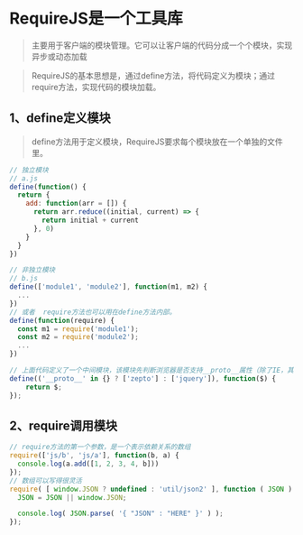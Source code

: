 # RequireJS是一个工具库

> 主要用于客户端的模块管理。它可以让客户端的代码分成一个个模块，实现异步或动态加载

> RequireJS的基本思想是，通过define方法，将代码定义为模块；通过require方法，实现代码的模块加载。

## 1、define定义模块
> define方法用于定义模块，RequireJS要求每个模块放在一个单独的文件里。

```js
// 独立模块
// a.js
define(function() {
  return {
    add: function(arr = []) {
      return arr.reduce((initial, current) => {
        return initial + current
      }, 0)
    }
  }
})
```

```js
// 非独立模块
// b.js
define(['module1', 'module2'], function(m1, m2) {
  ...
})
// 或者  require方法也可以用在define方法内部。
define(function(require) {
  const m1 = require('module1');
  const m2 = require('module2');
  ...
})
```

```js
// 上面代码定义了一个中间模块，该模块先判断浏览器是否支持__proto__属性（除了IE，其他浏览器都支持），如果返回true，就加载zepto库，否则加载jQuery库。
define(('__proto__' in {} ? ['zepto'] : ['jquery']), function($) {
    return $;
});
```

## 2、require调用模块

```js
// require方法的第一个参数，是一个表示依赖关系的数组
require(['js/b', 'js/a'], function(b, a) {
  console.log(a.add([1, 2, 3, 4, b]))
});
// 数组可以写得很灵活
require( [ window.JSON ? undefined : 'util/json2' ], function ( JSON ) {
  JSON = JSON || window.JSON;

  console.log( JSON.parse( '{ "JSON" : "HERE" }' ) );
});
```
